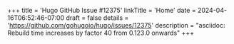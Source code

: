 +++
title = 'Hugo GitHub Issue #12375'
linkTitle = 'Home'
date = 2024-04-16T06:52:46-07:00
draft = false
details = 'https://github.com/gohugoio/hugo/issues/12375'
description = "asciidoc:  Rebuild time increases by factor 40 from 0.123.0 onwards"
+++
